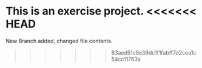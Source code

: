 This is an exercise project.
<<<<<<< HEAD
=======
New Branch added, changed file contents.
>>>>>>> 83aed51c9e39dc1f1fabff7d2cea1c54cc11763a
